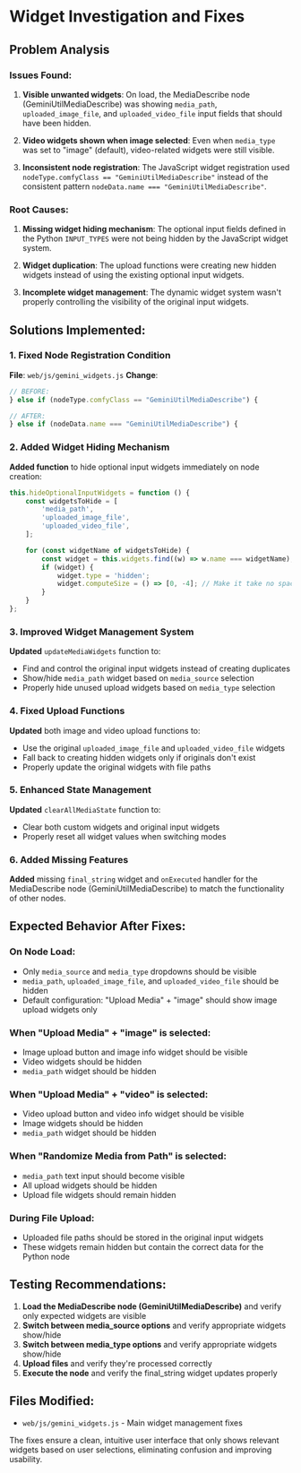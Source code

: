 # Widget Investigation and Fixes

## Problem Analysis

### Issues Found:

1. **Visible unwanted widgets**: On load, the MediaDescribe node (GeminiUtilMediaDescribe) was showing `media_path`, `uploaded_image_file`, and `uploaded_video_file` input fields that should have been hidden.

2. **Video widgets shown when image selected**: Even when `media_type` was set to "image" (default), video-related widgets were still visible.

3. **Inconsistent node registration**: The JavaScript widget registration used `nodeType.comfyClass == "GeminiUtilMediaDescribe"` instead of the consistent pattern `nodeData.name === "GeminiUtilMediaDescribe"`.

### Root Causes:

1. **Missing widget hiding mechanism**: The optional input fields defined in the Python `INPUT_TYPES` were not being hidden by the JavaScript widget system.

2. **Widget duplication**: The upload functions were creating new hidden widgets instead of using the existing optional input widgets.

3. **Incomplete widget management**: The dynamic widget system wasn't properly controlling the visibility of the original input widgets.

## Solutions Implemented:

### 1. Fixed Node Registration Condition

**File**: `web/js/gemini_widgets.js`
**Change**:

```javascript
// BEFORE:
} else if (nodeType.comfyClass == "GeminiUtilMediaDescribe") {

// AFTER:
} else if (nodeData.name === "GeminiUtilMediaDescribe") {
```

### 2. Added Widget Hiding Mechanism

**Added function** to hide optional input widgets immediately on node creation:

```javascript
this.hideOptionalInputWidgets = function () {
    const widgetsToHide = [
        'media_path',
        'uploaded_image_file',
        'uploaded_video_file',
    ];

    for (const widgetName of widgetsToHide) {
        const widget = this.widgets.find((w) => w.name === widgetName);
        if (widget) {
            widget.type = 'hidden';
            widget.computeSize = () => [0, -4]; // Make it take no space
        }
    }
};
```

### 3. Improved Widget Management System

**Updated** `updateMediaWidgets` function to:

- Find and control the original input widgets instead of creating duplicates
- Show/hide `media_path` widget based on `media_source` selection
- Properly hide unused upload widgets based on `media_type` selection

### 4. Fixed Upload Functions

**Updated** both image and video upload functions to:

- Use the original `uploaded_image_file` and `uploaded_video_file` widgets
- Fall back to creating hidden widgets only if originals don't exist
- Properly update the original widgets with file paths

### 5. Enhanced State Management

**Updated** `clearAllMediaState` function to:

- Clear both custom widgets and original input widgets
- Properly reset all widget values when switching modes

### 6. Added Missing Features

**Added** missing `final_string` widget and `onExecuted` handler for the MediaDescribe node (GeminiUtilMediaDescribe) to match the functionality of other nodes.

## Expected Behavior After Fixes:

### On Node Load:

- Only `media_source` and `media_type` dropdowns should be visible
- `media_path`, `uploaded_image_file`, and `uploaded_video_file` should be hidden
- Default configuration: "Upload Media" + "image" should show image upload widgets only

### When "Upload Media" + "image" is selected:

- Image upload button and image info widget should be visible
- Video widgets should be hidden
- `media_path` widget should be hidden

### When "Upload Media" + "video" is selected:

- Video upload button and video info widget should be visible
- Image widgets should be hidden
- `media_path` widget should be hidden

### When "Randomize Media from Path" is selected:

- `media_path` text input should become visible
- All upload widgets should be hidden
- Upload file widgets should remain hidden

### During File Upload:

- Uploaded file paths should be stored in the original input widgets
- These widgets remain hidden but contain the correct data for the Python node

## Testing Recommendations:

1. **Load the MediaDescribe node (GeminiUtilMediaDescribe)** and verify only expected widgets are visible
2. **Switch between media_source options** and verify appropriate widgets show/hide
3. **Switch between media_type options** and verify appropriate widgets show/hide
4. **Upload files** and verify they're processed correctly
5. **Execute the node** and verify the final_string widget updates properly

## Files Modified:

- `web/js/gemini_widgets.js` - Main widget management fixes

The fixes ensure a clean, intuitive user interface that only shows relevant widgets based on user selections, eliminating confusion and improving usability.
